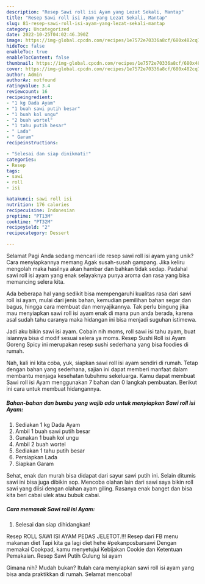 ```yaml
---
description: "Resep Sawi roll isi Ayam yang Lezat Sekali, Mantap"
title: "Resep Sawi roll isi Ayam yang Lezat Sekali, Mantap"
slug: 81-resep-sawi-roll-isi-ayam-yang-lezat-sekali-mantap
category: Uncategorized
date: 2022-10-25T04:02:46.390Z
image: https://img-global.cpcdn.com/recipes/1e7572e70336a8cf/680x482cq70/sawi-roll-isi-ayam-foto-resep-utama.jpg
hideToc: false
enableToc: true
enableTocContent: false
thumbnail: https://img-global.cpcdn.com/recipes/1e7572e70336a8cf/680x482cq70/sawi-roll-isi-ayam-foto-resep-utama.jpg
cover: https://img-global.cpcdn.com/recipes/1e7572e70336a8cf/680x482cq70/sawi-roll-isi-ayam-foto-resep-utama.jpg
author: Admin
authorAv: notfound
ratingvalue: 3.4
reviewcount: 16
recipeingredient:
- "1 kg Dada Ayam"
- "1 buah sawi putih besar"
- "1 buah kol ungu"
- "2 buah wortel"
- "1 tahu putih besar"
- " Lada"
- " Garam"
recipeinstructions:

- "Selesai dan siap dinikmati!"
categories:
- Resep
tags:
- sawi
- roll
- isi

katakunci: sawi roll isi 
nutrition: 176 calories
recipecuisine: Indonesian
preptime: "PT13M"
cooktime: "PT32M"
recipeyield: "2"
recipecategory: Dessert

---
```



Selamat Pagi Anda sedang mencari ide resep sawi roll isi ayam yang unik? Cara menyiapkannya memang Agak susah-susah gampang. Jika keliru mengolah maka hasilnya akan hambar dan bahkan tidak sedap. Padahal sawi roll isi ayam yang enak selayaknya punya aroma dan rasa yang bisa memancing selera kita.


Ada beberapa hal yang sedikit bisa mempengaruhi kualitas rasa dari sawi roll isi ayam, mulai dari jenis bahan, kemudian pemilihan bahan segar dan bagus, hingga cara membuat dan menyajikannya. Tak perlu bingung jika mau menyiapkan sawi roll isi ayam enak di mana pun anda berada, karena asal sudah tahu caranya maka hidangan ini bisa menjadi suguhan istimewa.

Jadi aku bikin sawi isi ayam. Cobain nih moms, roll sawi isi tahu ayam, buat isiannya bisa d modif sesuai selera ya moms. Resep Sushi Roll isi Ayam Goreng Spicy ini merupakan resep sushi sederhana yang bisa foodies di rumah.


Nah, kali ini kita coba, yuk, siapkan sawi roll isi ayam sendiri di rumah. Tetap dengan bahan yang sederhana, sajian ini dapat memberi manfaat dalam membantu menjaga kesehatan tubuhmu sekeluarga. Kamu dapat membuat Sawi roll isi Ayam menggunakan 7 bahan dan 0 langkah pembuatan. Berikut ini cara untuk membuat hidangannya.

<!--inarticleads1-->

##### Bahan-bahan dan bumbu yang wajib ada untuk menyiapkan Sawi roll isi Ayam:

1. Sediakan 1 kg Dada Ayam
1. Ambil 1 buah sawi putih besar
1. Gunakan 1 buah kol ungu
1. Ambil 2 buah wortel
1. Sediakan 1 tahu putih besar
1. Persiapkan  Lada
1. Siapkan  Garam


Sehat, enak dan murah bisa didapat dari sayur sawi putih ini. Selain ditumis sawi ini bisa juga dibikin sop. Mencoba olahan lain dari sawi saya bikin roll sawi yang diisi dengan olahan ayam giling. Rasanya enak banget dan bisa kita beri cabai ulek atau bubuk cabai. 

<!--inarticleads2-->

##### Cara memasak Sawi roll isi Ayam:


1. Selesai dan siap dihidangkan!

Resep ROLL SAWI ISI AYAM PEDAS JELETOT.!!! Resep dari FB menu makanan diet Tapi kita ga lagi diet hehe #pekanposbarsawi Dengan memakai Cookpad, kamu menyetujui Kebijakan Cookie dan Ketentuan Pemakaian. Resep Sawi Putih Gulung Isi ayam 

Gimana nih? Mudah bukan? Itulah cara menyiapkan sawi roll isi ayam yang bisa anda praktikkan di rumah. Selamat mencoba!
